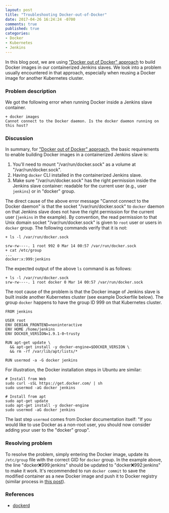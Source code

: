 ```yaml
---
layout: post
title: "Troubleshooting Docker-out-of-Docker"
date: 2017-04-26 16:24:24 -0700
comments: true
published: true
categories: 
- Docker
- Kubernetes
- Jenkins
---
```


In this blog post, we are using ["Docker out of Docker" approach](/blog/2017/04/23/docker-out-of-docker/) to build Docker images in our containerized Jenkins slaves.
We look into a problem usually encountered in that approach, especially when reusing a Docker image for another Kubernetes cluster.

<!--more-->

### Problem description

We got the following error when running Docker inside a Jenkins slave container.

``` plain Error message when running Docker
+ docker images
Cannot connect to the Docker daemon. Is the docker daemon running on this host?
```

### Discussion

In summary, for ["Docker out of Docker" approach](/blog/2017/04/23/docker-out-of-docker/), the basic requirements to enable building Docker images in a containerized Jenkins slave is:

1. You'll need to mount "/var/run/docker.sock" as a volume at "/var/run/docker.sock".
1. Having `docker` CLI installed in the containerized Jenkins slave.
1. Make sure "/var/run/docker.sock" has the right permission inside the Jenkins slave container: readable for the current user (e.g., user `jenkins`) or in "docker" group.

The direct cause of the above error message "Cannot connect to the Docker daemon" is that the socket "/var/run/docker.sock" to `docker` daemon on that Jenkins slave does not have the right permission for the current user (`jenkins` in the example).
By convention, the read permission to that Unix domain socket "/var/run/docker.sock" is given to `root` user or users in `docker` group. 
The following commands verify that it is not:

``` plain Show GID of docker group
+ ls -l /var/run/docker.sock
 
srw-rw----. 1 root 992 0 Mar 14 00:57 /var/run/docker.sock
+ cat /etc/group
...
docker:x:999:jenkins
```

The expected output of the above `ls` command is as follows:

``` plain Expected output
+ ls -l /var/run/docker.sock
srw-rw----. 1 root docker 0 Mar 14 00:57 /var/run/docker.sock
```

The root cause of the problem is that the Docker image of Jenkins slave is built inside another Kubernetes cluster (see example Dockerfile below). 
The group `docker` happens to have the group ID 999 on that Kubernetes cluster.

``` plain Dockerfile for installing Docker CLI in Jenkins slave http://stackoverflow.com/questions/31466812/access-docker-sock-from-inside-a-container
FROM jenkins

USER root
ENV DEBIAN_FRONTEND=noninteractive
ENV HOME /home/jenkins
ENV DOCKER_VERSION=1.9.1-0~trusty

RUN apt-get update \
  && apt-get install -y docker-engine=$DOCKER_VERSION \
  && rm -rf /var/lib/apt/lists/*

RUN usermod -a -G docker jenkins
```

For illustration, the Docker installation steps in Ubuntu are similar:

``` plain Installing Docker CLI https://docs.docker.com/engine/installation/linux/linux-postinstall/
# Install from Web
sudo curl -sSL https://get.docker.com/ | sh
sudo usermod -aG docker jenkins

# Install from apt
sudo apt-get update
sudo apt-get install -y docker-engine
sudo usermod -aG docker jenkins
```

The last step `usermod` comes from Docker documentation itself: "If you would like to use Docker as a non-root user, you should now consider adding your user to the "docker" group".

### Resolving problem

To resolve the problem, simply entering the Docker image, update its `/etc/group` file with the correct GID for `docker` group.
In the example above, the line "docker:x:999:jenkins" should be updated to "docker:x:992:jenkins" to make it work.
It's recommended to run `docker commit` to save the modified container as a new Docker image and push it to Docker registry (similar process in [this post](http://localhost:4000/blog/2017/01/25/docker-root-user-in-a-pod/)).

### References

* [dockerd](https://docs.docker.com/engine/reference/commandline/dockerd/)
